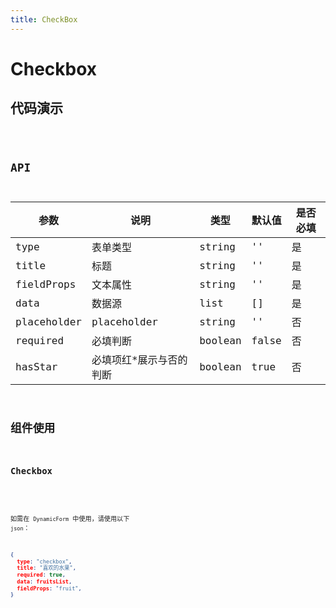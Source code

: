 ```yaml
---
title: CheckBox
---
```


# Checkbox

## 代码演示

<code src="./demo/index.tsx" />

## API

| 参数        | 说明                    | 类型    | 默认值 | 是否必填 |
| ----------- | ----------------------- | ------- | ------ | -------- |
| type        | 表单类型                | string  | ''     | 是       |
| title       | 标题                    | string  | ''     | 是       |
| fieldProps  | 文本属性                | string  | ''     | 是       |
| data        | 数据源                  | list    | []     | 是       |
| placeholder | placeholder             | string  | ''     | 否       |
| required    | 必填判断                | boolean | false  | 否       |
| hasStar     | 必填项红*展示与否的判断 | boolean | true   | 否       |

## 组件使用

### Checkbox

<code src="./demo/checkbox.tsx" />

如需在 `DynamicForm` 中使用，请使用以下 `json`：

```json
{
  type: "checkbox",
  title: "喜欢的水果",
  required: true,
  data: fruitsList,
  fieldProps: "fruit",
}
```